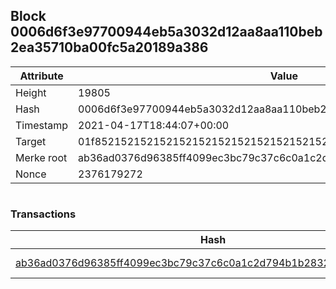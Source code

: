 ## Block 0006d6f3e97700944eb5a3032d12aa8aa110beb2ea35710ba00fc5a20189a386

Attribute | Value
--- | ---
Height | 19805
Hash | 0006d6f3e97700944eb5a3032d12aa8aa110beb2ea35710ba00fc5a20189a386
Timestamp | 2021-04-17T18:44:07+00:00
Target | 01f8521521521521521521521521521521521521521521521521521521521521
Merke root | ab36ad0376d96385ff4099ec3bc79c37c6c0a1c2d794b1b28320d36b64006f56
Nonce | 2376179272

```

```

### Transactions

Hash | Amount
--- | ---
[ab36ad0376d96385ff4099ec3bc79c37c6c0a1c2d794b1b28320d36b64006f56](ab36ad0376d96385ff4099ec3bc79c37c6c0a1c2d794b1b28320d36b64006f56.md) | 10.00000000 SKEPTI 
